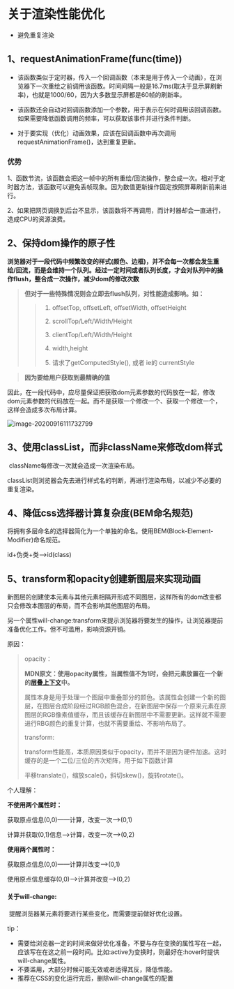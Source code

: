 # 关于渲染性能优化

* 避免重复渲染

## 1、requestAnimationFrame(func(time))

* ​	该函数类似于定时器，传入一个回调函数（本来是用于传入一个动画），在浏览器下一次重绘之前调用该函数。时间间隔一般是16.7ms(取决于显示屏刷新率)，也就是1000/60，因为大多数显示屏都是60帧的刷新率。

* ​    该函数还会自动对回调函数添加一个参数，用于表示在何时调用该回调函数。如果需要降低函数调用的频率，可以获取该事件并进行条件判断。

* ​    对于要实现（优化）动画效果，应该在回调函数中再次调用requestAnimationFrame()，达到重复更新。

### 优势

1、函数节流，该函数会把这一帧中的所有重绘/回流操作，整合成一次。相对于定时器方法，该函数可以避免丢帧现象。因为数值更新操作固定按照屏幕刷新前来进行。

2、如果把网页调换到后台不显示，该函数将不再调用，而计时器却会一直进行，造成CPU的资源浪费。

## 2、保持dom操作的原子性

​		**浏览器对于一段代码中频繁改变的样式(颜色、边框)，并不会每一次都会发生重绘/回流，而是会维持一个队列。经过一定时间或者队列长度，才会对队列中的操作flush，整合成一次操作，减少dom的修改次数**

> ​	**但对于一些特殊情况则会立即去flush队列，对性能造成影响。如：**
>
> > 1. offsetTop, offsetLeft, offsetWidth, offsetHeight
> >
> > 2. scrollTop/Left/Width/Height
> > 3. clientTop/Left/Width/Height
> > 4. width,height
> > 5. 请求了getComputedStyle(), 或者 ie的 currentStyle

> **因为要给用户获取到最精确的值**

​	因此，在一段代码中，应尽量保证把获取dom元素参数的代码放在一起，修改dom元素参数的代码放在一起。而不是获取一个修改一个、获取一个修改一个，这样会造成多次布局计算。

![image-20200916111732799](C:\Users\pc\AppData\Roaming\Typora\typora-user-images\image-20200916111732799.png)

## 3、使用classList，而非className来修改dom样式

​	className每修改一次就会造成一次渲染布局。

​	classList则浏览器会先去进行样式名的判断，再进行渲染布局，以减少不必要的重复渲染。

## 4、降低css选择器计算复杂度(BEM命名规范)

​	将拥有多层命名的选择器简化为一个单独的命名。使用BEM(Block-Element-Modifier)命名规范。

id+伪类+类——>id(class)

## 5、transform和opacity创建新图层来实现动画

​	新图层的创建使本元素与其他元素相隔开形成不同图层，这样所有的dom改变都只会修改本图层的布局，而不会影响其他图层的布局。

​	另一个属性will-change:transform来提示浏览器将要发生的操作，让浏览器提前准备优化工作。但不可滥用，影响资源开销。

原因：

> opacity：
>
> **MDN原文：使用opacity属性，当属性值不为1时，会把元素放置在一个新的[层叠上下文](https://developer.mozilla.org/zh-CN/docs/Web/Guide/CSS/Understanding_z_index/The_stacking_context)中。**
>
> ​	属性本身是用于处理一个图层中重叠部分的颜色。该属性会创建一个新的图层，在图层合成阶段经过RGB颜色混合，在新图层中保存一个原来元素在原图层的RGB像素值缓存，而且该缓存在新图层中不需要更新。这样就不需要进行RBG颜色的重复计算，也就不需要重绘、不影响布局了。
>
> 
>
> transform:
>
> ​	transform性能高，本质原因类似于opacity，而并不是因为硬件加速。这时缓存的是一个二位/三位的齐次矩阵，用于如下函数计算
>
> 平移translate()，缩放scale()，斜切skew()，旋转rotate()。

个人理解：

**不使用两个属性时：**

获取原点信息(0,0)——计算，改变一次——>(0,1)

计算并获取(0,1)信息——>计算，改变一次——>(0,2)

**使用两个属性时：**

获取原点信息(0,0)——计算并改变——>(0,1)

使用原点信息缓存(0,0)——>计算并改变——>(0,2)


#### 关于will-change:

​	提醒浏览器某元素将要进行某些变化，而需要提前做好优化设置。

tip：

- 需要给浏览器一定的时间来做好优化准备，不要与存在变换的属性写在一起，应该写在在这之前一段时间。比如:active为变换时，则最好在:hover时提供will-change属性。
- 不要滥用，大部分时候可能无效或者适得其反，降低性能。
- 推荐在CSS的变化运行完后，删除will-change属性的配置


